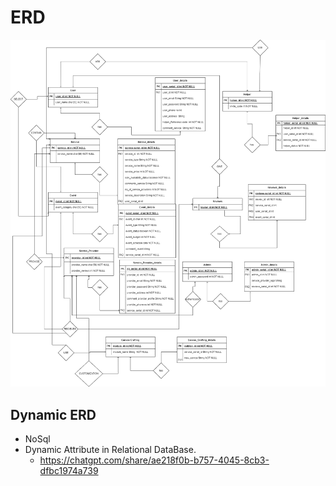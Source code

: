 # ERD  
![ERD Picture](https://github.com/MirzaZain110/FYP-1/blob/main/Database/fyp.drawio.png)

## Dynamic ERD
- NoSql
- Dynamic Attribute in Relational DataBase.
  - https://chatgpt.com/share/ae218f0b-b757-4045-8cb3-dfbc1974a739
  
